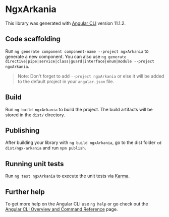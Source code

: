 # NgxArkania

This library was generated with [Angular CLI](https://github.com/angular/angular-cli) version 11.1.2.

## Code scaffolding

Run `ng generate component component-name --project ngxArkania` to generate a new component. You can also use `ng generate directive|pipe|service|class|guard|interface|enum|module --project ngxArkania`.
> Note: Don't forget to add `--project ngxArkania` or else it will be added to the default project in your `angular.json` file. 

## Build

Run `ng build ngxArkania` to build the project. The build artifacts will be stored in the `dist/` directory.

## Publishing

After building your library with `ng build ngxArkania`, go to the dist folder `cd dist/ngx-arkania` and run `npm publish`.

## Running unit tests

Run `ng test ngxArkania` to execute the unit tests via [Karma](https://karma-runner.github.io).

## Further help

To get more help on the Angular CLI use `ng help` or go check out the [Angular CLI Overview and Command Reference](https://angular.io/cli) page.
